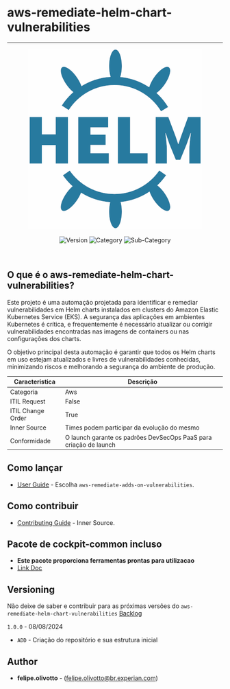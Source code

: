 # aws-remediate-helm-chart-vulnerabilities
----

<div align="center">

![Topology](img/helm.png "helm")

![Version](https://img.shields.io/badge/version-1.0.0-green/)
![Category](https://img.shields.io/badge/Category-aws-yellow)
![Sub-Category](https://img.shields.io/badge/Sub%20category-remediate-blue)

</div>
<br>

## O que é o aws-remediate-helm-chart-vulnerabilities?

Este projeto é uma automação projetada para identificar e remediar vulnerabilidades em Helm charts instalados em clusters do Amazon Elastic Kubernetes Service (EKS). A segurança das aplicações em ambientes Kubernetes é crítica, e frequentemente é necessário atualizar ou corrigir vulnerabilidades encontradas nas imagens de containers ou nas configurações dos charts.

O objetivo principal desta automação é garantir que todos os Helm charts em uso estejam atualizados e livres de vulnerabilidades conhecidas, minimizando riscos e melhorando a segurança do ambiente de produção.


| Caracteristica         | Descrição             
| ---------------------- | ------------------------
| Categoria              | Aws
| ITIL Request           | False
| ITIL Change Order      | True
| Inner Source           | Times podem participar da evolução do mesmo
| Conformidade           | O launch garante os padrões DevSecOps PaaS para criação de launch


## Como lançar
* [User Guide](https://code.experian.local/projects/SCIB/repos/joaquin-x/browse/doc/user_guide.md) - Escolha `aws-remediate-adds-on-vulnerabilities`.

## Como contribuir 
* [Contributing Guide](docs/CONTRIBUTING.md) - Inner Source.

## Pacote de cockpit-common incluso
* **Este pacote proporciona ferramentas prontas para utilizacao**
* [Link Doc](https://code.experian.local/projects/SCIB/repos/cockpit-common/browse/README.md)

## Versioning

Não deixe de saber e contribuir para as próximas versões do `aws-remediate-helm-chart-vulnerabilities` [Backlog](docs/BACKLOG.md) 

`1.0.0` - 08/08/2024
* `ADD` -  Criação do repositório e sua estrutura inicial  

## Author

* **felipe.olivotto** - (felipe.olivotto@br.experian.com)